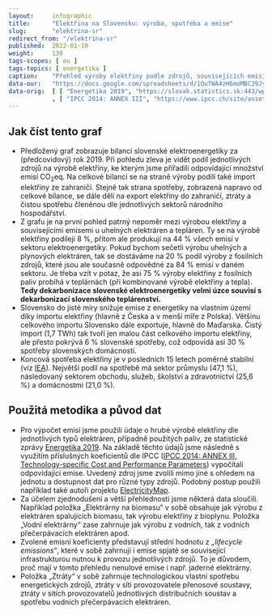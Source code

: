 ```yaml
---
layout:     infographic
title:      "Elektřina na Slovensku: výroba, spotřeba a emise"
slug:       "elektrina-sr"
redirect_from: "/elektrina-sr"
published:  2022-01-10
weight:     130
tags-scopes: [ eu ]
tags-topics: [ energetika ]
caption:    "Přehled výroby elektřiny podle zdrojů, souvisejících emisí CO<sub>2</sub>eq a spotřeby elektřiny podle sektorů. Uhelné a plynové zdroje měly v roce 2019 20% podíl na výrobě elektřiny, ovšem stály za naprostou většinu emisí v rámci slovenské elektroenergetiky."
data-our:   "https://docs.google.com/spreadsheets/d/1QuTWA4zH6moMBC29JyPXXc3Fi0PXeyCw5nwJR9opAvE/edit?usp=sharing"
data-orig:  [ [ "Energetika 2019", "https://slovak.statistics.sk:443/wps/portal?urile=wcm:path:/obsah-sk-pub/publikacie/vsetkypublikacie/92027e17-ae10-424c-87c4-e73038aeb9dc" ]
            , [ "IPCC 2014: ANNEX III", "https://www.ipcc.ch/site/assets/uploads/2018/02/ipcc_wg3_ar5_annex-iii.pdf" ] ]
---
```


## Jak číst tento graf

* Předložený graf zobrazuje bilanci slovenské elektroenergetiky za (předcovidový) rok 2019. Při pohledu zleva je vidět podíl jednotlivých zdrojů na výrobě elektřiny, ke kterým jsme přiřadili odpovídající množství emisí CO<sub>2</sub>eq. Na celkové bilanci se na straně výroby podílí také import elektřiny ze zahraničí. Stejně tak strana spotřeby, zobrazená napravo od celkové bilance, se dále dělí na export elektřiny do zahraničí, ztráty a čistou spotřebu členěnou dle jednotlivých sektorů národního hospodářství.
* Z grafu je na první pohled patrný nepoměr mezi výrobou elektřiny a souvisejícími emisemi u uhelných elektráren a tepláren. Ty se na výrobě elektřiny podílejí 8 %, přitom ale produkují na 44 % všech emisí v sektoru elektroenergetiky. Pokud bychom sečetli výrobu uhelných a plynových elektráren, tak se dostáváme na 20 % podíl výroby z fosilních zdrojů, které jsou ale současně odpovědné za 84 % emisí v daném sektoru. Je třeba vzít v potaz, že asi 75 % výroby elektřiny z fosilních paliv probíhá v teplárnách (při kombinované výrobě elektřiny a tepla). **Tedy dekarbonizace slovenské elektroenergetiky velmi úzce souvisí s dekarbonizací slovenského teplárenství.**
* Slovensko do jisté míry snižuje emise z energetiky na vlastním území díky importu elektřiny (hlavně z Česka a v menší míře z Polska). Většinu celkového importu Slovensko dále exportuje, hlavně do Maďarska. Čistý import (1,7 TWh) tak tvoří jen malou část celkového importu elektřiny, ale přesto pokrývá 6 % slovenské spotřeby, což odpovídá asi 30 % spotřeby slovenských domácností.
* Koncová spotřeba elektřiny je v posledních 15 letech poměrně stabilní (viz [IEA](https://www.iea.org/data-and-statistics/data-browser?country=SLOVAKIA&fuel=Electricity%20and%20heat&indicator=TotElecCons)). Největší podíl na spotřebě má sektor průmyslu (47,1 %), následovaný sektorem obchodu, služeb, školství a zdravotnictví (25,6 %) a domácnostmi (21,0 %).

## Použitá metodika a původ dat

* Pro výpočet emisí jsme použili údaje o hrubé výrobě elektřiny dle jednotlivých typů elektráren, případně použitých paliv, ze statistické zprávy [Energetika 2019](https://slovak.statistics.sk:443/wps/portal?urile=wcm:path:/obsah-sk-pub/publikacie/vsetkypublikacie/92027e17-ae10-424c-87c4-e73038aeb9dc). Na základě těchto údajů jsme následně s využitím příslušných koeficientů dle IPCC ([IPCC 2014: ANNEX III, Technology-specific Cost and Performance Parameters](https://www.ipcc.ch/site/assets/uploads/2018/02/ipcc_wg3_ar5_annex-iii.pdf)) vypočítali odpovídající emise. Uvedený zdroj jsme zvolili mimo jiné s ohledem na jednotu a dostupnost dat pro různé typy zdrojů. Podobný postup použili například také autoři projektu [ElectricityMap](https://app.electricitymap.org/map).
* Za účelem zjednodušení a větší přehlednosti jsme některá data sloučili. Například položka „Elektrárny na biomasu“ v sobě obsahuje jak výrobu z elektráren spalujících biomasu, tak výrobu elektřiny z bioplynu. Položka „Vodní elektrárny“ zase zahrnuje jak výrobu z vodních, tak z vodních přečerpávacích elektráren apod.
* Zvolené emisní koeficienty představují střední hodnotu z _„lifecycle emissions“_, které v sobě zahrnují i emise spjaté se související infrastrukturou nutnou k provozu jednotlivých zdrojů. To je důvodem, proč mají v tomto přehledu nenulové emise i např. jaderné elektrárny.
* Položka „Ztráty“ v sobě zahrnuje technologickou vlastní spotřebu energetických zdrojů, ztráty v síti provozovatele přenosové soustavy, ztráty v sítích provozovatelů jednotlivých distribučních soustav a spotřebu vodních přečerpávacích elektráren.
